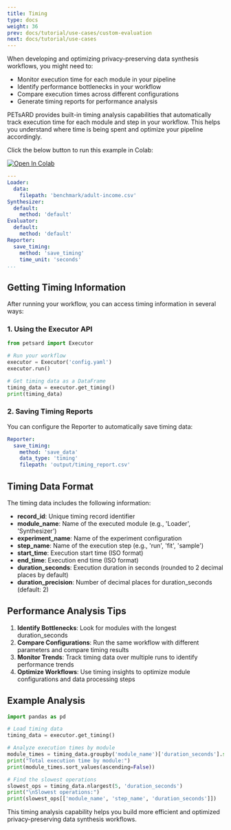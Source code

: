 ```yaml
---
title: Timing
type: docs
weight: 36
prev: docs/tutorial/use-cases/custom-evaluation
next: docs/tutorial/use-cases
---
```



When developing and optimizing privacy-preserving data synthesis workflows, you might need to:
  - Monitor execution time for each module in your pipeline
  - Identify performance bottlenecks in your workflow
  - Compare execution times across different configurations
  - Generate timing reports for performance analysis

PETsARD provides built-in timing analysis capabilities that automatically track execution time for each module and step in your workflow. This helps you understand where time is being spent and optimize your pipeline accordingly.

Click the below button to run this example in Colab:

[![Open In Colab](https://colab.research.google.com/assets/colab-badge.svg)](https://colab.research.google.com/github/nics-tw/petsard/blob/main/demo/tutorial/use-cases/timing.ipynb)

```yaml
---
Loader:
  data:
    filepath: 'benchmark/adult-income.csv'
Synthesizer:
  default:
    method: 'default'
Evaluator:
  default:
    method: 'default'
Reporter:
  save_timing:
    method: 'save_timing'
    time_unit: 'seconds'
...
```

## Getting Timing Information

After running your workflow, you can access timing information in several ways:

### 1. Using the Executor API

```python
from petsard import Executor

# Run your workflow
executor = Executor('config.yaml')
executor.run()

# Get timing data as a DataFrame
timing_data = executor.get_timing()
print(timing_data)
```

### 2. Saving Timing Reports

You can configure the Reporter to automatically save timing data:

```yaml
Reporter:
  save_timing:
    method: 'save_data'
    data_type: 'timing'
    filepath: 'output/timing_report.csv'
```

## Timing Data Format

The timing data includes the following information:

- **record_id**: Unique timing record identifier
- **module_name**: Name of the executed module (e.g., 'Loader', 'Synthesizer')
- **experiment_name**: Name of the experiment configuration
- **step_name**: Name of the execution step (e.g., 'run', 'fit', 'sample')
- **start_time**: Execution start time (ISO format)
- **end_time**: Execution end time (ISO format)
- **duration_seconds**: Execution duration in seconds (rounded to 2 decimal places by default)
- **duration_precision**: Number of decimal places for duration_seconds (default: 2)

## Performance Analysis Tips

1. **Identify Bottlenecks**: Look for modules with the longest duration_seconds
2. **Compare Configurations**: Run the same workflow with different parameters and compare timing results
3. **Monitor Trends**: Track timing data over multiple runs to identify performance trends
4. **Optimize Workflows**: Use timing insights to optimize module configurations and data processing steps

## Example Analysis

```python
import pandas as pd

# Load timing data
timing_data = executor.get_timing()

# Analyze execution times by module
module_times = timing_data.groupby('module_name')['duration_seconds'].sum()
print("Total execution time by module:")
print(module_times.sort_values(ascending=False))

# Find the slowest operations
slowest_ops = timing_data.nlargest(5, 'duration_seconds')
print("\nSlowest operations:")
print(slowest_ops[['module_name', 'step_name', 'duration_seconds']])
```

This timing analysis capability helps you build more efficient and optimized privacy-preserving data synthesis workflows.